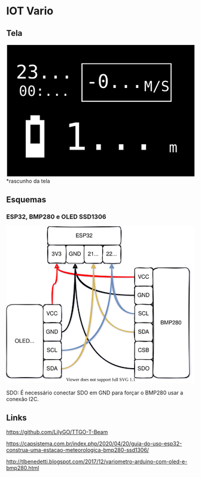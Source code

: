 # IOT Vario #

## Tela ##

![alt text](docs/oled.drawio.svg)
*rascunho da tela

## Esquemas ##

### ESP32, BMP280 e OLED SSD1306 ###

![alt text](docs/esp32.drawio.svg)

SDO: É necessário conectar SDO em GND para forçar o BMP280 usar a conexão I2C.

## Links ##

<https://github.com/LilyGO/TTGO-T-Beam>

<https://capsistema.com.br/index.php/2020/04/20/guia-do-uso-esp32-construa-uma-estacao-meteorologica-bmp280-ssd1306/>

<http://tlbenedetti.blogspot.com/2017/12/variometro-arduino-com-oled-e-bmp280.html>
